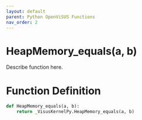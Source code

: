 ```yaml
---
layout: default
parent: Python OpenViSUS Functions
nav_order: 2
---
```


# HeapMemory_equals(a, b)

Describe function here.

# Function Definition

```python
def HeapMemory_equals(a, b):
    return _VisusKernelPy.HeapMemory_equals(a, b)

```